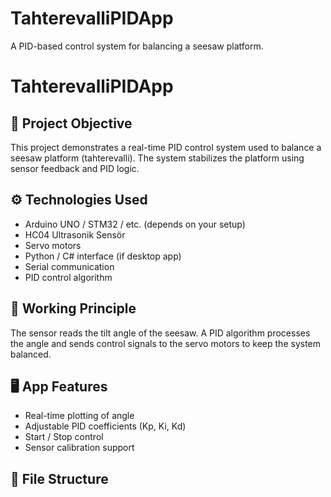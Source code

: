 # TahterevalliPIDApp
A PID-based control system for balancing a seesaw platform.

# TahterevalliPIDApp

## 🎯 Project Objective  
This project demonstrates a real-time PID control system used to balance a seesaw platform (tahterevalli). The system stabilizes the platform using sensor feedback and PID logic.

## ⚙️ Technologies Used
- Arduino UNO / STM32 / etc. (depends on your setup)
- HC04 Ultrasonik Sensör
- Servo motors
- Python / C# interface (if desktop app)
- Serial communication
- PID control algorithm

## 🔧 Working Principle  
The sensor reads the tilt angle of the seesaw. A PID algorithm processes the angle and sends control signals to the servo motors to keep the system balanced.

## 🖥️ App Features
- Real-time plotting of angle
- Adjustable PID coefficients (Kp, Ki, Kd)
- Start / Stop control
- Sensor calibration support

## 📁 File Structure


